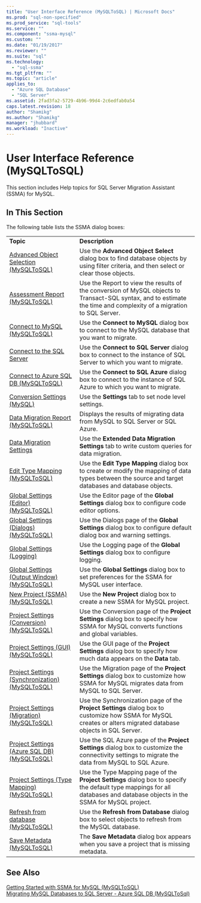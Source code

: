 ```yaml
---
title: "User Interface Reference (MySQLToSQL) | Microsoft Docs"
ms.prod: "sql-non-specified"
ms.prod_service: "sql-tools"
ms.service: ""
ms.component: "ssma-mysql"
ms.custom: ""
ms.date: "01/19/2017"
ms.reviewer: ""
ms.suite: "sql"
ms.technology: 
  - "sql-ssma"
ms.tgt_pltfrm: ""
ms.topic: "article"
applies_to: 
  - "Azure SQL Database"
  - "SQL Server"
ms.assetid: 2fad3fa2-5729-4b96-99d4-2c6edfab0a54
caps.latest.revision: 18
author: "Shamikg"
ms.author: "Shamikg"
manager: "jhubbard"
ms.workload: "Inactive"
---
```

# User Interface Reference (MySQLToSQL)
This section includes Help topics for SQL Server Migration Assistant (SSMA) for MySQL.  
  
## In This Section  
The following table lists the SSMA dialog boxes:  
  
|||  
|-|-|  
|**Topic**|**Description**|  
|[Advanced Object Selection  &#40;MySQLToSQL&#41;](../../ssma/mysql/advanced-object-selection-mysqltosql.md)|Use the **Advanced Object Select** dialog box to find database objects by using filter criteria, and then select or clear those objects.|  
|[Assessment Report &#40;MySQLToSQL&#41;](../../ssma/mysql/assessment-report-mysqltosql.md)|Use the Report to view the results of the conversion of MySQL objects to Transact-SQL syntax, and to estimate the time and complexity of a migration to SQL Server.|  
|[Connect to MySQL &#40;MySQLToSQL&#41;](../../ssma/mysql/connect-to-mysql-mysqltosql.md)|Use the **Connect to MySQL** dialog box to connect to the MySQL database that you want to migrate.|  
|[Connect to the SQL Server](http://msdn.microsoft.com/en-us/d73abd3a-80df-4293-b973-1723069db049)|Use the **Connect to SQL Server** dialog box to connect to the instance of SQL Server to which you want to migrate.|  
|[Connect to Azure SQL DB &#40;MySQLToSQL&#41;](../../ssma/mysql/connect-to-azure-sql-db-mysqltosql.md)|Use the **Connect to SQL Azure** dialog box to connect to the instance of SQL Azure to which you want to migrate.|  
|[Conversion Settings (MySQL)](http://msdn.microsoft.com/en-us/f551cf6e-1575-4206-9cca-975b5b43a6b8)|Use the **Settings** tab to set node level settings.|  
|[Data Migration Report  &#40;MySQLToSQL&#41;](../../ssma/mysql/data-migration-report-mysqltosql.md)|Displays the results of migrating data from MySQL to SQL Server or SQL Azure.|  
|[Data Migration Settings](http://msdn.microsoft.com/en-us/9c396df4-5676-4f32-9c57-70d4f15f9b7a)|Use the **Extended Data Migration Settings** tab to write custom queries for data migration.|  
|[Edit Type Mapping &#40;MySQLToSQL&#41;](../../ssma/mysql/edit-type-mapping-mysqltosql.md)|Use the **Edit Type Mapping** dialog box to create or modify the mapping of data types between the source and target databases and database objects.|  
|[Global Settings &#40;Editor&#41; &#40;MySQLToSQL&#41;](../../ssma/mysql/global-settings-editor-mysqltosql.md)|Use the Editor page of the **Global Settings** dialog box to configure code editor options.|  
|[Global Settings &#40;Dialogs&#41; &#40;MySQLToSQL&#41;](../../ssma/mysql/global-settings-dialogs-mysqltosql.md)|Use the Dialogs page of the **Global Settings** dialog box to configure default dialog box and warning settings.|  
|[Global Settings (Logging)](http://msdn.microsoft.com/en-us/0d033492-5ec3-473a-8de1-821894ec9518)|Use the Logging page of the **Global Settings** dialog box to configure logging.|  
|[Global Settings &#40;Output Window&#41; &#40;MySQLToSQL&#41;](../../ssma/mysql/global-settings-output-window-mysqltosql.md)|Use the **Global Settings** dialog box to set preferences for the SSMA for MySQL user interface.|  
|[New Project &#40;SSMA&#41; &#40;MySQLToSQL&#41;](../../ssma/mysql/new-project-ssma-mysqltosql.md)|Use the **New Project** dialog box to create a new SSMA for MySQL project.|  
|[Project Settings &#40;Conversion&#41; &#40;MySQLToSQL&#41;](../../ssma/mysql/project-settings-conversion-mysqltosql.md)|Use the Conversion page of the **Project Settings** dialog box to specify how SSMA for MySQL converts functions and global variables.|  
|[Project Settings &#40;GUI&#41;  &#40;MySQLToSQL&#41;](../../ssma/mysql/project-settings-gui-mysqltosql.md)|Use the GUI page of the **Project Settings** dialog box to specify how much data appears on the **Data** tab.|  
|[Project Settings &#40;Synchronization&#41; &#40;MySQLToSQL&#41;](../../ssma/mysql/project-settings-synchronization-mysqltosql.md)|Use the Migration page of the **Project Settings** dialog box to customize how SSMA for MySQL migrates data from MySQL to SQL Server.|  
|[Project Settings &#40;Migration&#41; &#40;MySQLToSQL&#41;](../../ssma/mysql/project-settings-migration-mysqltosql.md)|Use the Synchronization page of the **Project Settings** dialog box to customize how SSMA for MySQL creates or alters migrated database objects in SQL Server.|  
|[Project Settings &#40;Azure SQL DB&#41; &#40;MySQLToSQL&#41;](../../ssma/mysql/project-settings-azure-sql-db-mysqltosql.md)|Use the SQL Azure page of the **Project Settings** dialog box to customize the connectivity settings to migrate the data from MySQL to SQL Azure.|  
|[Project Settings &#40;Type Mapping&#41; &#40;MySQLToSQL&#41;](../../ssma/mysql/project-settings-type-mapping-mysqltosql.md)|Use the Type Mapping page of the **Project Settings** dialog box to specify the default type mappings for all databases and database objects in the SSMA for MySQL project.|  
|[Refresh from database &#40;MySQLToSQL&#41;](../../ssma/mysql/refresh-from-database-mysqltosql.md)|Use the **Refresh from Database** dialog box to select objects to refresh from the MySQL database.|  
|[Save Metadata  &#40;MySQLToSQL&#41;](../../ssma/mysql/save-metadata-mysqltosql.md)|The **Save Metadata** dialog box appears when you save a project that is missing metadata.|  
  
## See Also  
[Getting Started with SSMA for MySQL &#40;MySQLToSQL&#41;](../../ssma/mysql/getting-started-with-ssma-for-mysql-mysqltosql.md)  
[Migrating MySQL Databases to SQL Server - Azure SQL DB &#40;MySQLToSql&#41;](../../ssma/mysql/migrating-mysql-databases-to-sql-server-azure-sql-db-mysqltosql.md)  
  
